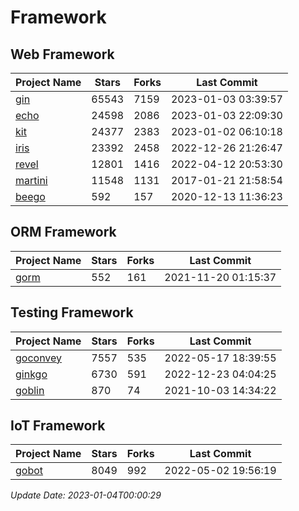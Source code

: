 # Framework

## Web Framework
| Project Name | Stars | Forks | Last Commit |
| ------------ | ----- | ----- | ----------- |
| [gin](https://github.com/gin-gonic/gin) | 65543 | 7159 | 2023-01-03 03:39:57 |
| [echo](https://github.com/labstack/echo) | 24598 | 2086 | 2023-01-03 22:09:30 |
| [kit](https://github.com/go-kit/kit) | 24377 | 2383 | 2023-01-02 06:10:18 |
| [iris](https://github.com/kataras/iris) | 23392 | 2458 | 2022-12-26 21:26:47 |
| [revel](https://github.com/revel/revel) | 12801 | 1416 | 2022-04-12 20:53:30 |
| [martini](https://github.com/go-martini/martini) | 11548 | 1131 | 2017-01-21 21:58:54 |
| [beego](https://github.com/astaxie/beego) | 592 | 157 | 2020-12-13 11:36:23 |

## ORM Framework
| Project Name | Stars | Forks | Last Commit |
| ------------ | ----- | ----- | ----------- |
| [gorm](https://github.com/jinzhu/gorm) | 552 | 161 | 2021-11-20 01:15:37 |

## Testing Framework
| Project Name | Stars | Forks | Last Commit |
| ------------ | ----- | ----- | ----------- |
| [goconvey](https://github.com/smartystreets/goconvey) | 7557 | 535 | 2022-05-17 18:39:55 |
| [ginkgo](https://github.com/onsi/ginkgo) | 6730 | 591 | 2022-12-23 04:04:25 |
| [goblin](https://github.com/franela/goblin) | 870 | 74 | 2021-10-03 14:34:22 |

## IoT Framework
| Project Name | Stars | Forks | Last Commit |
| ------------ | ----- | ----- | ----------- |
| [gobot](https://github.com/hybridgroup/gobot) | 8049 | 992 | 2022-05-02 19:56:19 |

*Update Date: 2023-01-04T00:00:29*